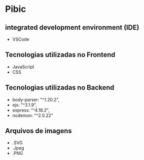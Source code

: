 # Pibic

## integrated development environment (IDE)
* VSCode

## Tecnologias utilizadas no Frontend
* JavaScript
* CSS


## Tecnologias utilizadas no Backend
   * body-parser: "^1.20.2",
   * ejs: "^3.1.9",
   * express: "^4.18.2",
   * nodemon: "^2.0.22"


## Arquivos de imagens
* .SVG
* .Jpeg
* .PNG
